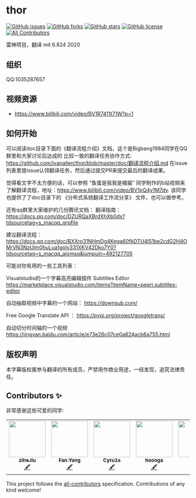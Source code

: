 # thor
<!-- ALL-CONTRIBUTORS-BADGE:START - Do not remove or modify this section -->
[![GitHub issues](https://img.shields.io/github/issues/ivanallen/thor)](https://github.com/ivanallen/thor/issues)
[![GitHub forks](https://img.shields.io/github/forks/ivanallen/thor)](https://github.com/ivanallen/thor/network)
[![GitHub stars](https://img.shields.io/github/stars/ivanallen/thor)](https://github.com/ivanallen/thor/stargazers)
[![GitHub license](https://img.shields.io/github/license/ivanallen/thor)](https://github.com/ivanallen/thor/blob/master/LICENSE)
[![All Contributors](https://img.shields.io/badge/all_contributors-5-orange.svg)](#contributors-)
<!-- ALL-CONTRIBUTORS-BADGE:END -->
雷神项目，翻译 mit 6.824 2020

## 组织

QQ:1035287657

## 视频资源

- https://www.bilibili.com/video/BV1R7411t71W?p=1

## 如何开始
可以阅读doc目录下面的《翻译流程介绍》文档，这个是Bigbang1984同学在QQ群里和大家讨论后达成的
比较一致的翻译任务协作方式: https://github.com/ivanallen/thor/blob/master/doc/翻译流程介绍.md 
在issue列表里提issue认领翻译任务，然后通过提交PR来提交最后的翻译成果。

觉得看文字不太方便的话，可以参照 “鱼蛋是我我是橘猫” 同学制作的b站视频来了解翻译流程，地址：https://www.bilibili.com/video/BV1pQ4y1M7dv. 该同学也提供了了doc目录下的 《分布式系统翻译工作流分享》 文件，也可以做参考。


还有qq群里大家维护的几份腾讯文档：
翻译指南：
https://docs.qq.com/doc/DZURQaXBrdXhXb0dx?tdsourcetag=s_macqq_grpfile

建议翻译流程：
https://docs.qq.com/doc/BXXro31NHmDg4Kega60fkDTU4l51be2cdG2H4OMrVN3NzUlm0huLua1goly331XKV42Dko7Y0?tdsourcetag=s_macqq_aiomsg&jumpuin=492127705


可能对你有用的一些工具列表：

Visualstudio的一个字幕高亮编辑插件 Subtitles Editor
https://marketplace.visualstudio.com/items?itemName=pepri.subtitles-editor

自动抽取视频中字幕的一个网站：
https://downsub.com/

Free Google Translate API ：
https://pypi.org/project/googletrans/

自动切分时间轴的一个视频
https://jingyan.baidu.com/article/e73e26c07ce0a824acb6a755.html



## 版权声明

本字幕版权属参与翻译的所有成员，严禁用作商业用途，一经发现，追究法律责任。

## Contributors ✨

非常感谢这些可爱的同学:

<!-- ALL-CONTRIBUTORS-LIST:START - Do not remove or modify this section -->
<!-- prettier-ignore-start -->
<!-- markdownlint-disable -->
<table>
  <tr>
    <td align="center"><a href="https://ziheliu.github.io/"><img src="https://avatars2.githubusercontent.com/u/13313784?v=4" width="100px;" alt=""/><br /><sub><b>zihe.liu</b></sub></a><br /><a href="#content-ZiheLiu" title="Content">🖋</a></td>
    <td align="center"><a href="https://github.com/wildandyang"><img src="https://avatars0.githubusercontent.com/u/16045380?v=4" width="100px;" alt=""/><br /><sub><b>Fan Yang</b></sub></a><br /><a href="#content-wildandyang" title="Content">🖋</a></td>
    <td align="center"><a href="http://blog.cyru1s.com"><img src="https://avatars0.githubusercontent.com/u/20309761?v=4" width="100px;" alt=""/><br /><sub><b>Cyru1s</b></sub></a><br /><a href="#content-CyrusF" title="Content">🖋</a></td>
    <td align="center"><a href="https://github.com/hoooga"><img src="https://avatars3.githubusercontent.com/u/8995262?v=4" width="100px;" alt=""/><br /><sub><b>hoooga</b></sub></a><br /><a href="#content-hoooga" title="Content">🖋</a></td>
    <td align="center"><a href="https://allen.blog.csdn.net"><img src="https://avatars1.githubusercontent.com/u/12481610?v=4" width="100px;" alt=""/><br /><sub><b>Allen</b></sub></a><br /><a href="#content-ivanallen" title="Content">🖋</a></td>
  </tr>
</table>

<!-- markdownlint-enable -->
<!-- prettier-ignore-end -->
<!-- ALL-CONTRIBUTORS-LIST:END -->

This project follows the [all-contributors](https://github.com/all-contributors/all-contributors) specification. Contributions of any kind welcome!

